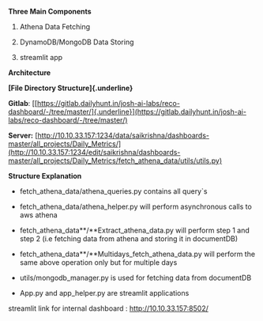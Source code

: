 **Three Main Components**

1.  Athena Data Fetching

2.  DynamoDB/MongoDB Data Storing

3.  streamlit app

**Architecture**

**[File Directory Structure]{.underline}**

**Gitlab**:
[[https://gitlab.dailyhunt.in/josh-ai-labs/reco-dashboard/-/tree/master/]{.underline}](https://gitlab.dailyhunt.in/josh-ai-labs/reco-dashboard/-/tree/master/)

**Server:**
[http://10.10.33.157:1234/data/saikrishna/dashboards-master/all_projects/Daily_Metrics/](http://10.10.33.157:1234/edit/saikrishna/dashboards-master/all_projects/Daily_Metrics/fetch_athena_data/utils/utils.py)

**Structure Explanation**

- fetch_athena_data/athena_queries.py contains all query\`s

- fetch_athena_data/athena_helper.py will perform asynchronous calls to
  aws athena

- fetch_athena_data**/**Extract_athena_data.py will perform step 1 and
  step 2 (i.e fetching data from athena and storing it in documentDB)

- fetch_athena_data**/**Multidays_fetch_athena_data.py will perform the
  same above operation only but for multiple days

- utils/mongodb_manager.py is used for fetching data from documentDB

- App.py and app_helper.py are streamlit applications

streamlit link for internal dashboard : <http://10.10.33.157:8502/>
